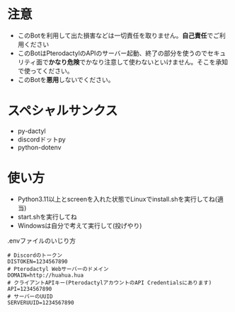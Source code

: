 # 注意
- このBotを利用して出た損害などは一切責任を取りません。**自己責任**でご利用ください
- このBotはPterodactylのAPIのサーバー起動、終了の部分を使うのでセキュリティ面で**かなり危険**でかなり注意して使わないといけません。そこを承知で使ってください。
- このBotを**悪用**しないでください。

# スペシャルサンクス
- py-dactyl
- discordドットpy
- python-dotenv

# 使い方
- Python3.11以上とscreenを入れた状態でLinuxでinstall.shを実行してね(適当)
- start.shを実行してね
- Windowsは自分で考えて実行して(投げやり)

.envファイルのいじり方
```例
# Discordのトークン
DISTOKEN=1234567890
# Pterodactyl Webサーバーのドメイン
DOMAIN=http://huahua.hua
# クライアントAPIキー(PterodactylアカウントのAPI Credentialsにあります)
API=1234567890
# サーバーのUUID
SERVERUUID=1234567890
```
